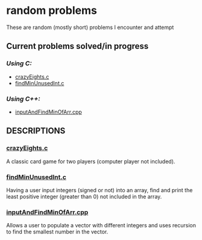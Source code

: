 # **random problems**
These are random (mostly short) problems I encounter and attempt

## Current problems solved/in progress
### *Using C:*
* [crazyEights.c](https://github.com/Ehiremen/literate-pancake#crazyeightsc)
* [findMinUnusedInt.c](https://github.com/Ehiremen/literate-pancake#findminunusedintc)

### *Using C++:*
* [inputAndFindMinOfArr.cpp](https://github.com/Ehiremen/literate-pancake#inputAndFindMinOfArrcpp)



## **DESCRIPTIONS**
### [crazyEights.c](crazyEights.c)
  A classic card game for two players (computer player not included).

### [findMinUnusedInt.c](findMinUnusedInt.c)
  Having a user input integers (signed or not) into an array, find and print the least positive integer (greater than 0) not included in the array.
  
### [inputAndFindMinOfArr.cpp](inputAndFindMinOfArr.cpp)
  Allows a user to populate a vector with different integers and uses recursion to find the smallest number in the vector.
